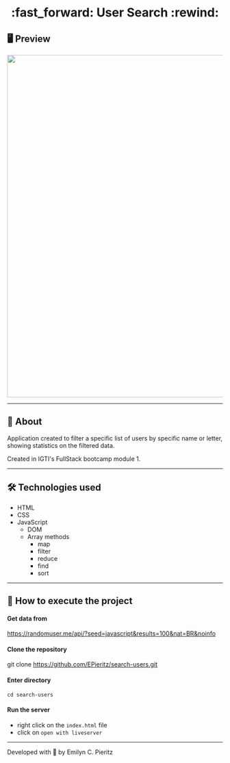 <h1 align = "center"> :fast_forward: User Search :rewind: </h1>

## 🖥 Preview
<p align = "center">
  <img src = "https://github.com/ecpieritz/search-users/blob/master/users-search-print.jpg?raw=true" width = "800">
</p>

---

## 📖 About
Application created to filter a specific list of users by specific name or letter, showing statistics on the filtered data.

Created in IGTI's FullStack bootcamp module 1.

---

## 🛠 Technologies used
* HTML
* CSS
* JavaScript
  * DOM
  * Array methods
    * map
    * filter
    * reduce
    * find
    * sort

---

## 🚀 How to execute the project
#### Get data from 
https://randomuser.me/api/?seed=javascript&results=100&nat=BR&noinfo

#### Clone the repository
git clone https://github.com/EPieritz/search-users.git

#### Enter directory
`cd search-users`

#### Run the server
- right click on the `index.html` file
- click on `open with liveserver`

---
Developed with 💙 by Emilyn C. Pieritz
